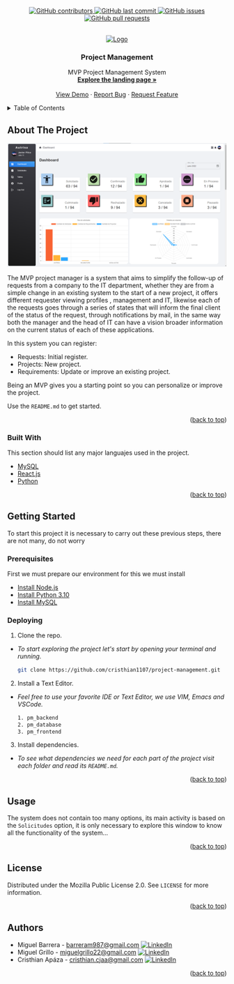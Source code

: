 <div id="top"></div>
<!--
*** Thanks for checking out the Best-README-Template. If you have a suggestion
*** that would make this better, please fork the repo and create a pull request
*** or simply open an issue with the tag "enhancement".
*** Don't forget to give the project a star!
*** Thanks again! Now go create something AMAZING! :D
-->



<!-- PROJECT SHIELDS -->
<!--
*** I'm using markdown "reference style" links for readability.
*** Reference links are enclosed in brackets [ ] instead of parentheses ( ).
*** See the bottom of this document for the declaration of the reference variables
*** for contributors-url, forks-url, etc. This is an optional, concise syntax you may use.
*** https://www.markdownguide.org/basic-syntax/#reference-style-links
-->
<p align="center">
    <a href="https://github.com/cristhian1107/project-management/graphs/contributors">
        <img src="https://img.shields.io/github/contributors/cristhian1107/project-management.svg?style=flat-square&logo=github&logoColor=white" alt="GitHub contributors">
    </a>
    <a href="https://github.com/cristhian1107/project-management/commits/main">
        <img src="https://img.shields.io/github/last-commit/cristhian1107/project-management.svg?style=flat-square&logo=github&logoColor=white" alt="GitHub last commit">
    </a>
    <a href="https://github.com/cristhian1107/project-management/issues">
    <img src="https://img.shields.io/github/issues-raw/cristhian1107/project-management.svg?style=flat-square&logo=github&logoColor=white"
         alt="GitHub issues">
    </a>
    <a href="https://github.com/cristhian1107/project-management/pulls">
    <img src="https://img.shields.io/github/issues-pr-raw/cristhian1107/project-management.svg?style=flat-square&logo=github&logoColor=white"
         alt="GitHub pull requests">
    </a>
</p>


<!-- PROJECT LOGO -->
<br />
<div align="center">
  <a href="https://github.com/cristhian1107/project-management">
    <img src="https://cdn-icons-png.flaticon.com/512/4882/4882524.png" alt="Logo" width="80" height="80">
  </a>

  <h3 align="center">Project Management</h3>

  <p align="center">
    MVP Project Management System
    <br />
    <a href="https://github.com/cristhian1107/project-management"><strong>Explore the landing page »</strong></a>
    <br />
    <br />
    <a href="https://github.com/cristhian1107/project-management">View Demo</a>
    ·
    <a href="mailto:cristhian.cjaa@gmail.com">Report Bug</a>
    ·
    <a href="mailto:cristhian.cjaa@gmail.com">Request Feature</a>
  </p>
</div>



<!-- TABLE OF CONTENTS -->
<details>
  <summary>Table of Contents</summary>
  <ol>
    <li>
      <a href="#about-the-project">About The Project</a>
      <ul>
        <li><a href="#built-with">Built With</a></li>
      </ul>
    </li>
    <li>
      <a href="#getting-started">Getting Started</a>
      <ul>
        <li><a href="#prerequisites">Prerequisites</a></li>
        <li><a href="#deploying">Deploying</a></li>
      </ul>
    </li>
    <li><a href="#usage">Usage</a></li>
    <li><a href="#license">License</a></li>
    <li><a href="#authors">Authors</a></li>
  </ol>
</details>



<!-- ABOUT THE PROJECT -->
## About The Project

[![Product Name Screen Shot][product-screenshot]](https://github.com/cristhian1107/project-management)

The MVP project manager is a system that aims to simplify the follow-up of requests from a company to the IT department, whether they are from a simple change in an existing system to the start of a new project, it offers different requester viewing profiles , management and IT, likewise each of the requests goes through a series of states that will inform the final client of the status of the request, through notifications by mail, in the same way both the manager and the head of IT can have a vision broader information on the current status of each of these applications.

In this system you can register:
* Requests: Initial register.
* Projects: New project.
* Requirements: Update or improve an existing project.

Being an MVP gives you a starting point so you can personalize or improve the project.

Use the `README.md` to get started.

<p align="right">(<a href="#top">back to top</a>)</p>



### Built With

This section should list any major languajes used in the project.

* [MySQL](https://www.mysql.com/)
* [React.js](https://reactjs.org/)
* [Python](https://www.python.org/)

<p align="right">(<a href="#top">back to top</a>)</p>



<!-- GETTING STARTED -->
## Getting Started

To start this project it is necessary to carry out these previous steps, there are not many, do not worry

### Prerequisites

First we must prepare our environment for this we must install
* [Install Node.js](https://nodejs.org/es/download/)
* [Install Python 3.10](https://www.python.org/downloads/)
* [Install MySQL](https://dev.mysql.com/downloads/)

### Deploying

1. Clone the repo.

* _To start exploring the project let's start by opening your terminal and running._
   ```sh
   git clone https://github.com/cristhian1107/project-management.git
   ```
2. Install a Text Editor.

* _Feel free to use your favorite IDE or Text Editor, we use VIM, Emacs and VSCode._
  ```
  1. pm_backend
  2. pm_database
  3. pm_frontend
  ```

3. Install dependencies.

* _To see what dependencies we need for each part of the project visit each folder and read its `README.md`._

<p align="right">(<a href="#top">back to top</a>)</p>



<!-- USAGE EXAMPLES -->
## Usage

The system does not contain too many options, its main activity is based on the `Solicitudes` option, it is only necessary to explore this window to know all the functionality of the system...

<p align="right">(<a href="#top">back to top</a>)</p>


<!-- LICENSE -->
## License

Distributed under the Mozilla Public License 2.0. See `LICENSE` for more information.

<p align="right">(<a href="#top">back to top</a>)</p>



<!-- CONTACT -->
## Authors

* Miguel Barrera - barreram987@gmail.com
[![LinkedIn][linkedin-shield]][linkedin-2-url]
* Miguel Grillo - miguelgrillo22@gmail.com
[![LinkedIn][linkedin-shield]][linkedin-3-url]
* Cristhian Apáza - cristhian.cjaa@gmail.com
[![LinkedIn][linkedin-shield]][linkedin-1-url]



<p align="right">(<a href="#top">back to top</a>)</p>


<!-- MARKDOWN LINKS & IMAGES -->
<!-- https://www.markdownguide.org/basic-syntax/#reference-style-links -->
[linkedin-shield]: https://img.shields.io/badge/-LinkedIn-black.svg?style=for-the-badge&logo=linkedin&colorB=555
[linkedin-1-url]: https://www.linkedin.com/in/cristhian-apaza/
[linkedin-2-url]: https://www.linkedin.com/in/miguel-barrera-dev/
[linkedin-3-url]: https://www.linkedin.com/in/miguel-enrique-grillo-orellana/
[product-screenshot]: pm_attached/images/scream-1.jpg